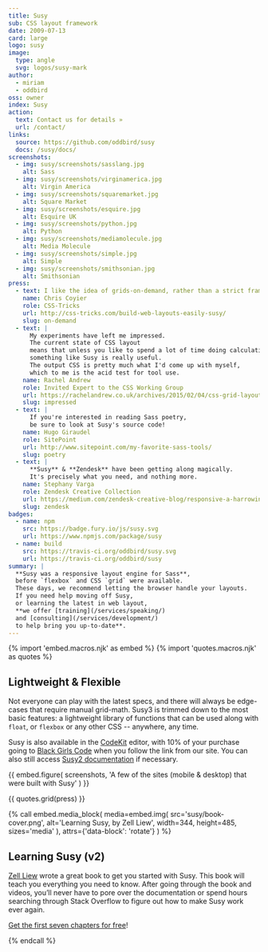 ```yaml
---
title: Susy
sub: CSS layout framework
date: 2009-07-13
card: large
logo: susy
image:
  type: angle
  svg: logos/susy-mark
author:
  - miriam
  - oddbird
oss: owner
index: Susy
action:
  text: Contact us for details »
  url: /contact/
links:
  source: https://github.com/oddbird/susy
  docs: /susy/docs/
screenshots:
  - img: susy/screenshots/sasslang.jpg
    alt: Sass
  - img: susy/screenshots/virginamerica.jpg
    alt: Virgin America
  - img: susy/screenshots/squaremarket.jpg
    alt: Square Market
  - img: susy/screenshots/esquire.jpg
    alt: Esquire UK
  - img: susy/screenshots/python.jpg
    alt: Python
  - img: susy/screenshots/mediamolecule.jpg
    alt: Media Molecule
  - img: susy/screenshots/simple.jpg
    alt: Simple
  - img: susy/screenshots/smithsonian.jpg
    alt: Smithsonian
press:
  - text: I like the idea of grids-on-demand, rather than a strict framework.
    name: Chris Coyier
    role: CSS-Tricks
    url: http://css-tricks.com/build-web-layouts-easily-susy/
    slug: on-demand
  - text: |
      My experiments have left me impressed.
      The current state of CSS layout
      means that unless you like to spend a lot of time doing calculations
      something like Susy is really useful.
      The output CSS is pretty much what I'd come up with myself,
      which to me is the acid test for tool use.
    name: Rachel Andrew
    role: Invited Expert to the CSS Working Group
    url: https://rachelandrew.co.uk/archives/2015/02/04/css-grid-layout-creating-complex-grids/
    slug: impressed
  - text: |
      If you're interested in reading Sass poetry,
      be sure to look at Susy's source code!
    name: Hugo Giraudel
    role: SitePoint
    url: http://www.sitepoint.com/my-favorite-sass-tools/
    slug: poetry
  - text: |
      **Susy** & **Zendesk** have been getting along magically.
      It's precisely what you need, and nothing more.
    name: Stephany Varga
    role: Zendesk Creative Collection
    url: https://medium.com/zendesk-creative-blog/responsive-a-harrowing-meditation-on-the-brutal-realities-of-web-content-organization-in-5-acts-1d33ce25f062
    slug: zendesk
badges:
  - name: npm
    src: https://badge.fury.io/js/susy.svg
    url: https://www.npmjs.com/package/susy
  - name: build
    src: https://travis-ci.org/oddbird/susy.svg
    url: https://travis-ci.org/oddbird/susy
summary: |
  **Susy was a responsive layout engine for Sass**,
  before `flexbox` and CSS `grid` were available.
  These days, we recommend letting the browser handle your layouts.
  If you need help moving off Susy,
  or learning the latest in web layout,
  **we offer [training](/services/speaking/)
  and [consulting](/services/development/)
  to help bring you up-to-date**.
---
```


{% import 'embed.macros.njk' as embed %}
{% import 'quotes.macros.njk' as quotes %}

## Lightweight & Flexible

Not everyone can play with the latest specs,
and there will always be edge-cases that require manual grid-math.
Susy3 is trimmed down to the most basic features: a lightweight library
of functions that can be used along with `float`, or `flexbox` or any
other CSS -- anywhere, any time.

Susy is also available in the [CodeKit] editor, with 10% of your
purchase going to [Black Girls Code]
when you follow the link from our site.
You can also still access [Susy2 documentation](https://susy.readthedocs.io/)
if necessary.

{{ embed.figure(
  screenshots,
  'A few of the sites (mobile & desktop) that were built with Susy'
) }}

{{ quotes.grid(press) }}

[CodeKit]: https://codekitapp.com/index.html?referrer=susy
[Black Girls Code]: http://blackgirlscode.com

{% call embed.media_block(
  media=embed.img(
    src='susy/book-cover.png',
    alt='Learning Susy, by Zell Liew',
    width=344,
    height=485,
    sizes='media'
  ),
  attrs={'data-block': 'rotate'}
) %}

## Learning Susy (v2)

[Zell Liew] wrote a great book to get you started with Susy.
This book will teach you everything you need to know.
After going through the book and videos,
you’ll never have to pore over the documentation
or spend hours searching through Stack Overflow
to figure out how to make Susy work ever again.

[Get the first seven chapters for free][]!

[Zell Liew]: https://zellwk.com/
[Get the first seven chapters for free]: https://learnsusy.zellwk.com/

{% endcall %}
